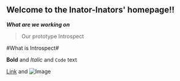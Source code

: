 ## Welcome to the Inator-Inators' homepage!!

_**What are we working on**_
>Our prototype Introspect

#What is Introspect#

**Bold** and _Italic_ and `Code` text

[Link](url) and ![Image](src)
```
